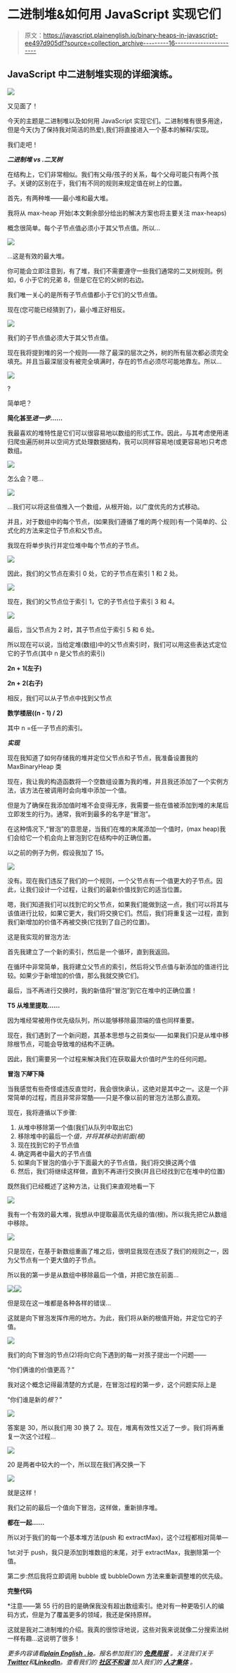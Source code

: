 # 二进制堆&如何用 JavaScript 实现它们

> 原文：<https://javascript.plainenglish.io/binary-heaps-in-javascript-ee497d905df?source=collection_archive---------16----------------------->

## JavaScript 中二进制堆实现的详细演练。

![](img/554e925ac40521fd13afd458cad40274.png)

又见面了！

今天的主题是二进制堆以及如何用 JavaScript 实现它们。二进制堆有很多用途，但是今天(为了保持我对简洁的热爱),我们将直接进入一个基本的解释/实现。

我们走吧！

***二进制堆 vs .二叉树***

在结构上，它们非常相似。我们有父母/孩子的关系，每个父母可能只有两个孩子。关键的区别在于，我们有不同的规则来规定值在树上的位置。

首先，有两种堆——最小堆和最大堆。

我将从 max-heap 开始(本文剩余部分给出的解决方案也将主要关注 max-heaps)

概念很简单。每个子节点值必须小于其父节点值。所以…

![](img/abee58504314854b6c8f7e580e17477e.png)

…这是有效的最大堆。

你可能会立即注意到，有了堆，我们不需要遵守一些我们通常的二叉树规则。例如，6 小于它的兄弟 8，但是它在它的父树的右边。

我们唯一关心的是所有子节点值都小于它们的父节点值。

现在(您可能已经猜到了)，最小堆正好相反。

![](img/e026fedd7289e1fcdac56d66ec46806d.png)

我们的子节点值必须大于其父节点值。

现在我将提到堆的另一个规则——除了最深的层次之外，树的所有层次都必须完全填充。并且当最深层没有被完全填满时，存在的节点必须尽可能地靠左。所以…

![](img/fc2be2d77480a20e4f9e36f6539e3b1b.png)

?

简单吧？

**简化甚至*进一步……***

我最喜欢的堆特性是它们可以很容易地以数组的形式工作。因此，与其考虑使用递归爬虫遍历树并以空间方式处理数据结构，我可以同样容易地(或更容易地)只考虑数组。

![](img/41cc2d2126ed22c78b0d6d0ac0e9b5ec.png)

怎么会？嗯…

![](img/8c98cb9e35cf73ac77ef5753d275e5cc.png)

…我们可以将这些值推入一个数组，从根开始，以广度优先的方式移动。

并且，对于数组中的每个节点，(如果我们遵循了堆的两个规则)有一个简单的、公式化的方法来定位子节点和父节点。

我现在将单步执行并定位堆中每个节点的子节点。

![](img/cc958c8fb5cfbbaf6ce3957710176578.png)

因此，我们的父节点在索引 0 处，它的子节点在索引 1 和 2 处。

![](img/abaf11ac54774591e5d0f4ca22606e61.png)

现在，我们的父节点位于索引 1，它的子节点位于索引 3 和 4。

![](img/4dd5d56ae6d629399c3bd073ce38f5ff.png)

最后，当父节点为 2 时，其子节点位于索引 5 和 6 处。

所以现在可以说，当给定堆(数组)中的父节点索引时，我们可以用这些表达式定位它的子节点(其中 n 是父节点的索引)

**2n + 1(左子)**

**2n + 2(右子)**

相反，我们可以从子节点中找到父节点

**数学楼层((n - 1) / 2)**

其中 n =任一子节点的索引。

***实现***

现在我知道了如何存储我的堆并定位父节点和子节点，我准备设置我的 MaxBinaryHeap 类

现在，我让我的构造函数将一个空数组设置为我的堆，并且我还添加了一个实例方法，该方法在被调用时会向堆中添加一个值。

但是为了确保在我添加值时堆不会变得无序，我需要一些在值被添加到堆的末尾后立即发生的行为。通常，我听到最多的名字是“冒泡”。

在这种情况下,“冒泡”的意思是，当我们在堆的末尾添加一个值时，(max heap)我们会给它一个机会向上冒泡到它在结构中的正确位置。

以之前的例子为例，假设我加了 15。

![](img/def8314e8313b4bdb2d6f3e0fdf1c4c7.png)

没有。现在我们违反了我们的一个规则，一个父节点有一个值更大的子节点。因此，让我们设计一个过程，让我们的最新价值找到它的适当位置。

嗯，我们知道我们可以找到它的父节点，如果我们能做到这一点，我们可以将其与该值进行比较，如果它更大，我们将交换它们。然后，我们将重复这一过程，直到我们新增加的价值不再被交换(它找到了自己的位置)。

这是我实现的冒泡方法:

首先我建立了一个新的索引，然后是一个循环，直到我返回。

在循环中非常简单，我将建立父节点的索引，然后将父节点值与新添加的值进行比较。如果少于新增加的价值，那么我就交换它们。

最后，当不再进行交换时，我的新值将“冒泡”到它在堆中的正确位置！

**T5 从堆里提取……**

因为堆经常被用作优先级队列，所以能够移除最顶端的值也同样重要。

现在，我们遇到了一个新问题，其基本思想与之前类似——如果我们只是从堆中移除根节点，可能会导致堆的结构不正确。

因此，我们需要另一个过程来解决我们在获取最大价值时产生的任何问题。

**冒泡*下降*下降**

当我感觉有些奇怪或违反直觉时，我会很快承认，这绝对是其中之一。这是一个非常简单的过程，而且非常非常酷——只是不像以前的冒泡方法那么直观。

现在，我将遵循以下步骤:

1.  从堆中移除第一个值(我们从队列中取出它)
2.  移除堆中的最后一个*值，并将其移动到前面(根)*
3.  现在找到它的子节点值
4.  确定两者中最大的子节点值
5.  如果向下冒泡的值小于下面最大的子节点值，我们将交换这两个值
6.  然后，我们将继续这样做，直到不再进行交换(并且已经找到它在堆中的位置)

既然我们已经概述了这种方法，让我们来直观地看一下

![](img/c35c28840c62e047a4ad6b6f7efe964c.png)

我有一个有效的最大堆，我想从中提取最高优先级的值(根)。所以我先把它从数组中移除。

![](img/e3fa8fe21fc80cbed7589b141ebc54fd.png)

只是现在，在基于新数组重画了堆之后，很明显我现在违反了我们的规则之一，因为父节点有一个更大值的子节点。

所以我的第一步是从数组中移除最后一个值，并把它放在前面…

![](img/defa074b029049b1c46816b0c131165e.png)![](img/b402fd01bd36a93c829e65714182218c.png)

但是现在这一堆都是各种各样的错误…

这就是向下冒泡发挥作用的地方。为此，我们将从新的根值开始，并定位它的子值。

![](img/6f9964a2720f34421fca91d9da5b39f9.png)

我们的向下冒泡的节点(2)将向它向下遇到的每一对孩子提出一个问题——

“你们俩谁的价值更高？”

我对这个概念记得最清楚的方式是，在冒泡过程的第一步，这个问题实际上是

“你们谁是新的*根*？”

![](img/3c9f8d5494821ec150e3fa25156ed851.png)

答案是 30，所以我们用 30 换了 2。现在，堆离有效性又近了一步。我们将再重复一次这个过程…

![](img/b216cb9c74501905fa525eb2a3ddb053.png)

20 是两者中较大的一个，所以现在我们再交换一下

![](img/60a95dcec1a913336d2e8aa4114e914e.png)

就是这样！

我们之前的最后一个值向下冒泡，这样做，重新排序堆。

**都在一起……**

所以对于我们的每一个基本堆方法(push 和 extractMax)，这个过程都相对简单—

1st:对于 push，我只是添加到堆数组的末尾，对于 extractMax，我删除第一个值。

第二步:然后我将立即调用 bubble 或 bubbleDown 方法来重新调整堆的优先级。

**完整代码**

*注意——第 55 行的目的是确保我没有超出数组索引。绝对有一种更吸引人的编码方式，但是为了覆盖更多的领域，我还是保持原样。

这就是我对二进制堆的介绍。我真的很惊讶地说，这些对我来说就像二分搜索法树一样有趣…这说明了很多！

*更多内容请看*[***plain English . io***](https://plainenglish.io/)*。报名参加我们的* [***免费周报***](http://newsletter.plainenglish.io/) *。关注我们关于*[***Twitter***](https://twitter.com/inPlainEngHQ)*和*[***LinkedIn***](https://www.linkedin.com/company/inplainenglish/)*。查看我们的* [***社区不和谐***](https://discord.gg/GtDtUAvyhW) *加入我们的* [***人才集体***](https://inplainenglish.pallet.com/talent/welcome) *。*